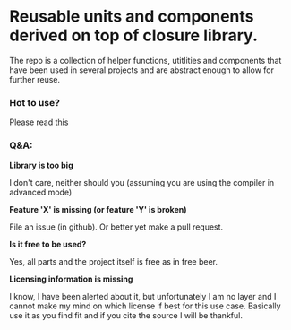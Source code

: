 # Reusable units and components derived on top of closure library.

The repo is a collection of helper functions, utitlities and components that have been used in several projects and are abstract enough to allow for further reuse.

### Hot to use?

Please read [this](https://github.com/pstjvn/closure-seed-project/blob/master/README.md)

### Q&A:

__Library is too big__

I don't care, neither should you (assuming you are using the compiler in
advanced mode)

**Feature 'X' is missing (or feature 'Y' is broken)**

File an issue (in github). Or better yet make a pull request.

**Is it free to be used?**

Yes, all parts and the project itself is free as in free beer.

**Licensing information is missing**

I know, I have been alerted about it, but unfortunately I am no layer and I cannot make my mind on which license if best for this use case. Basically use it as you find fit and if you cite the source I will be thankful.

